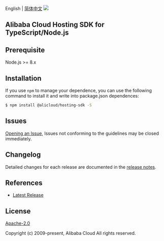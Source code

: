 English | [简体中文](README-CN.md)
![](https://aliyunsdk-pages.alicdn.com/icons/AlibabaCloud.svg)

## Alibaba Cloud Hosting SDK for TypeScript/Node.js

## Prerequisite

Node.js >= 8.x

## Installation
If you use `npm` to manage your dependence, you can use the following command to install it and write into package.json dependences:

```sh
$ npm install @alicloud/hosting-sdk -S
```

## Issues
[Opening an Issue](https://github.com/aliyun/alibabacloud-pds-sdk/issues/new), Issues not conforming to the guidelines may be closed immediately.

## Changelog
Detailed changes for each release are documented in the [release notes](./ChangeLog.txt).

## References
* [Latest Release](https://github.com/aliyun/alibabacloud-pds-sdk/tree/master/pds/ts)

## License
[Apache-2.0](http://www.apache.org/licenses/LICENSE-2.0)

Copyright (c) 2009-present, Alibaba Cloud All rights reserved.